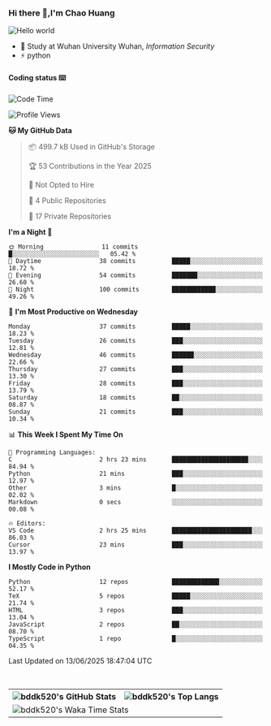 ### Hi there 👋,I'm Chao Huang


<img src="https://raw.githubusercontent.com/sagar-viradiya/sagar-viradiya/master/resources/banner.png" alt="Hello world">


<br/>


- 🍻  Study at Wuhan University Wuhan, _Information Security_
- ⚡  python



#### Coding status  ⌨️

<!--START_SECTION:waka-->
![Code Time](http://img.shields.io/badge/Code%20Time-845%20hrs%2013%20mins-blue)

![Profile Views](http://img.shields.io/badge/Profile%20Views-5-blue)

**🐱 My GitHub Data** 

> 📦 499.7 kB Used in GitHub's Storage 
 > 
> 🏆 53 Contributions in the Year 2025
 > 
> 🚫 Not Opted to Hire
 > 
> 📜 4 Public Repositories 
 > 
> 🔑 17 Private Repositories 
 > 
**I'm a Night 🦉** 

```text
🌞 Morning                11 commits          █░░░░░░░░░░░░░░░░░░░░░░░░   05.42 % 
🌆 Daytime                38 commits          █████░░░░░░░░░░░░░░░░░░░░   18.72 % 
🌃 Evening                54 commits          ███████░░░░░░░░░░░░░░░░░░   26.60 % 
🌙 Night                  100 commits         ████████████░░░░░░░░░░░░░   49.26 % 
```
📅 **I'm Most Productive on Wednesday** 

```text
Monday                   37 commits          █████░░░░░░░░░░░░░░░░░░░░   18.23 % 
Tuesday                  26 commits          ███░░░░░░░░░░░░░░░░░░░░░░   12.81 % 
Wednesday                46 commits          ██████░░░░░░░░░░░░░░░░░░░   22.66 % 
Thursday                 27 commits          ███░░░░░░░░░░░░░░░░░░░░░░   13.30 % 
Friday                   28 commits          ███░░░░░░░░░░░░░░░░░░░░░░   13.79 % 
Saturday                 18 commits          ██░░░░░░░░░░░░░░░░░░░░░░░   08.87 % 
Sunday                   21 commits          ███░░░░░░░░░░░░░░░░░░░░░░   10.34 % 
```


📊 **This Week I Spent My Time On** 

```text
💬 Programming Languages: 
C                        2 hrs 23 mins       █████████████████████░░░░   84.94 % 
Python                   21 mins             ███░░░░░░░░░░░░░░░░░░░░░░   12.97 % 
Other                    3 mins              █░░░░░░░░░░░░░░░░░░░░░░░░   02.02 % 
Markdown                 0 secs              ░░░░░░░░░░░░░░░░░░░░░░░░░   00.08 % 

🔥 Editors: 
VS Code                  2 hrs 25 mins       ██████████████████████░░░   86.03 % 
Cursor                   23 mins             ███░░░░░░░░░░░░░░░░░░░░░░   13.97 % 
```

**I Mostly Code in Python** 

```text
Python                   12 repos            █████████████░░░░░░░░░░░░   52.17 % 
TeX                      5 repos             █████░░░░░░░░░░░░░░░░░░░░   21.74 % 
HTML                     3 repos             ███░░░░░░░░░░░░░░░░░░░░░░   13.04 % 
JavaScript               2 repos             ██░░░░░░░░░░░░░░░░░░░░░░░   08.70 % 
TypeScript               1 repo              █░░░░░░░░░░░░░░░░░░░░░░░░   04.35 % 
```




 Last Updated on 13/06/2025 18:47:04 UTC
<!--END_SECTION:waka-->

<br/>

<table>
  <tr>
    <th>
      <img alt="bddk520's GitHub Stats" src="https://github-readme-stats-git-masterrstaa-rickstaa.vercel.app/api?username=bddk520&show_icons=true&theme=transparent&hide_border=true" align="center" />
    </th>
    <th>
      <img alt="bddk520's Top Langs" src="https://github-readme-stats-git-masterrstaa-rickstaa.vercel.app/api/top-langs/?username=bddk520&layout=compact&theme=transparent&hide_border=true&langs_count=10&hide=CMake" align="center" /> 
    </th>
  </tr>
  <tr>
    <td colspan=2>
      <img alt="bddk520's Waka Time Stats" src="https://github-readme-stats.vercel.app/api/wakatime?username=bddk&hide_border=true&layout=compact&theme=transparent&custom_title=WorkTimeThisWeek&range=last_7_days" align="center"/>
    </td>
  </tr>
</table>
